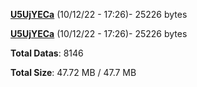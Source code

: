 [**U5UjYECa**](/data/U5UjYECa.txt) (10/12/22 - 17:26)- 25226 bytes

[**U5UjYECa**](/data/U5UjYECa.txt) (10/12/22 - 17:26)- 25226 bytes

**Total Datas**: 8146

**Total Size**: 47.72 MB / 47.7 MB